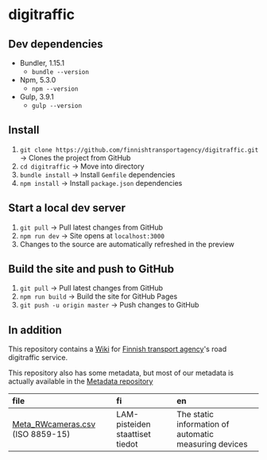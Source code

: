 # digitraffic

## Dev dependencies
* Bundler, 1.15.1
	* `bundle --version`
* Npm, 5.3.0
	* `npm --version`
* Gulp, 3.9.1
	* `gulp --version`

## Install
1. `git clone https://github.com/finnishtransportagency/digitraffic.git` -> Clones the project from GitHub
2. `cd digitraffic` -> Move into directory
3. `bundle install` -> Install `Gemfile` dependencies
4. `npm install` -> Install `package.json` dependencies

## Start a local dev server
1. `git pull` -> Pull latest changes from GitHub
2. `npm run dev` -> Site opens at `localhost:3000`
3. Changes to the source are automatically refreshed in the preview

## Build the site and push to GitHub
1. `git pull` -> Pull latest changes from GitHub
2. `npm run build` -> Build the site for GitHub Pages
3. `git push -u origin master` -> Push changes to GitHub

## In addition

This repository contains a [Wiki](https://github.com/finnishtransportagency/digitraffic/wiki) for [Finnish transport agency](http://www.fta.fi)'s road digitraffic service. 

This repository also has some metadata, but most of our metadata is actually available in the [Metadata repository](https://github.com/finnishtransportagency/metadata)

|file |fi |en |
|:-----|:---|:---|
|[Meta\_RWcameras.csv][Meta_RWcameras.csv] (ISO 8859-15)|LAM-pisteiden staattiset tiedot|The static information of automatic measuring devices|

[Meta_RWcameras.csv]: metadata/Meta_RWcameras.csv